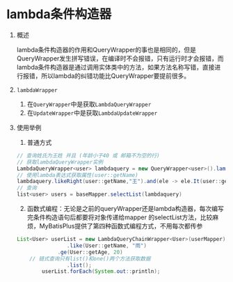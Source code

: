 # lambda条件构造器

1. 概述

   lambda条件构造器的作用和QueryWrapper的事也是相同的，但是QueryWrapper发生拼写错误，在编译时不会报错，只有运行时才会报错，而lambda条件构造器是通过调用实体类中的方法，如果方法名称写错，直接进行报错，所以lambda的纠错功能比QueryWrapper要提前很多。

2. `lambdaWrapper`

   1. 在`QueryWrapper`中是获取`LambdaQueryWrapper`
   2. 在`UpdateWrapper`中是获取`LambdaUpdateWrapper`

3. 使用举例

   1. 普通方式

   ```java
   // 查询姓氏为王姓 并且 (年龄小于40 或 邮箱不为空的行)
   // 获取lambdaQueryWrapper实例
   LambdaQueryWrapper<user> lambdaquery = new QueryWrapper<user>().lambda();
   // 使用lambda表达式获取属性(user::getName)
   lambdaquery.likeRight(user::getName,"王").and(ele -> ele.It(user::getAge,40).or().isNotNull(user::getEmail));
   // 查询
   list<user> users = baseMapper.selectList(lambdaquery)
   ```

   2. 函数式编程：无论是之前的queryWrapper还是lambda构造器，每次编写完条件构造语句后都要将对象传递给mapper 的selectList方法，比较麻烦，MyBatisPlus提供了第四种函数式编程方式，不用每次都传参

   ```java
   List<User> userList = new LambdaQueryChainWrapper<User>(userMapper)
                   .like(User::getName, "雨")
                .ge(User::getAge, 20)
       // 链式查询只有list()和one()两个方法获取数据
                   .list();
           userList.forEach(System.out::println);
   ```
   
   